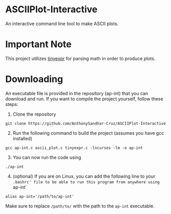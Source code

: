 # ASCIIPlot-Interactive
An interactive command line tool to make ASCII plots.

# Important Note
This project utilizes [tinyexpr](https://github.com/codeplea/tinyexpr) for parsing math in order to produce plots.

# Downloading
An executable file is provided in the repository (ap-int) that you can download and run. If you want to compile the project yourself, follow these steps:

1. Clone the repository
```
git clone https://github.com/AnthonySandhar-Cruz/ASCIIPlot-Interactive
```
2. Run the following command to build the project (assumes you have gcc installed)
```
gcc ap-int.c ascii_plot.c tinyexpr.c -lncurses -lm -o ap-int
```
3. You can now run the code using
```
./ap-int
```
4. (optional) If you are on Linux, you can add the following line to your `.bashrc' file to be able to run this program from anywhere using `ap-int`
```
alias ap-int='/path/to/ap-int'
```
Make sure to replace `/path/to/` with the path to the `ap-int` executable.

